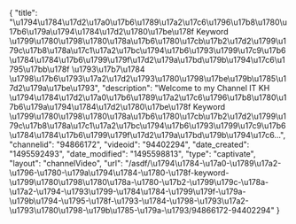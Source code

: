 {
    "title": "\u1794\u1784\u17d2\u17a0\u17b6\u1789\u17a2\u17c6\u1796\u17b8\u1780\u17b6\u179a\u1794\u1784\u17d2\u1780\u17be\u178f Keyword \u1799\u1780\u1798\u1780\u178a\u17b6\u1780\u17cb\u17b2\u17d2\u1799\u179c\u17b8\u178a\u17c1\u17a2\u17bc\u1794\u17b6\u1793\u1799\u17c9\u17b6\u1784\u1784\u17b6\u1799\u179f\u17d2\u179a\u17bd\u179b\u1794\u17c6\u1795\u17bb\u178f \u1793\u17b7\u1784 \u1798\u17b6\u1793\u17a2\u17d2\u1793\u1780\u1798\u17be\u179b\u1785\u17d2\u179a\u17be\u1793",
    "description": "Welcome to my Channel IT KH \u1794\u1784\u17d2\u17a0\u17b6\u1789\u17a2\u17c6\u1796\u17b8\u1780\u17b6\u179a\u1794\u1784\u17d2\u1780\u17be\u178f Keyword \u1799\u1780\u1798\u1780\u178a\u17b6\u1780\u17cb\u17b2\u17d2\u1799\u179c\u17b8\u178a\u17c1\u17a2\u17bc\u1794\u17b6\u1793\u1799\u17c9\u17b6\u1784\u1784\u17b6\u1799\u179f\u17d2\u179a\u17bd\u179b\u1794\u17c6...",
    "channelid": "94866172",
    "videoid": "94402294",
    "date_created": "1495592493",
    "date_modified": "1495598813",
    "type": "captivate",
    "layout": "channelVideo",
    "url": "\/asdf\/\u1794\u1784-\u17a0-\u1789\u17a2-\u1796-\u1780-\u179a\u1794\u1784-\u1780-\u178f-keyword-\u1799\u1780\u1798\u1780\u178a-\u1780-\u17b2-\u1799\u179c-\u178a-\u17a2-\u1794-\u1793\u1799-\u1784\u1784-\u1799\u179f-\u179a-\u179b\u1794-\u1795-\u178f-\u1793-\u1784-\u1798-\u1793\u17a2-\u1793\u1780\u1798-\u179b\u1785-\u179a-\u1793\/94866172-94402294"
}